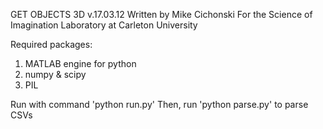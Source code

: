 GET OBJECTS 3D
v.17.03.12
Written by Mike Cichonski
For the Science of Imagination Laboratory
at Carleton University

Required packages:
1) MATLAB engine for python
2) numpy & scipy
3) PIL

Run with command 'python run.py'
Then, run 'python parse.py' to parse CSVs
